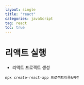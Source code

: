 ```yaml
---
layout: single
title: "react"
categories: javaScript
tag: react
toc: true
---
```


# 리액트 실행

- 리액트 프로젝트 생성
```
npx create-react-app 프로젝트이름&버전
```




